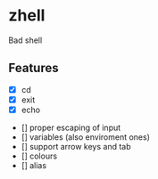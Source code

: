 # zhell

Bad shell

## Features

- [x] cd
- [x] exit
- [x] echo
- [] proper escaping of input
- [] variables (also enviroment ones)
- [] support arrow keys and tab
- [] colours
- [] alias
